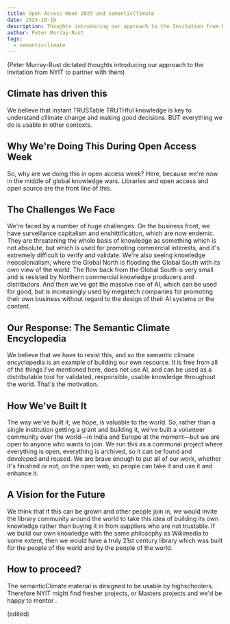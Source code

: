 ```yaml
---
title: Open Access Week 2025 and semanticClimate
date: 2025-10-16
description: Thoughts introducing our approach to the Invitation from NYIT to partner with them
author: Peter Murray-Rust 
tags:
  - semanticclimate
---
```


(Peter Murray-Rust dictated thoughts introducing our approach to the Invitation from NYIT to partner with them)

## Climate has driven this
We believe that instant TRUSTable TRUTHful knowledge is key to understand cllimate change and making good decisions.
BUT everything we do is usable in other contexts.

## Why We're Doing This During Open Access Week
So, why are we doing this in open access week? Here, because we're now in the middle of global knowledge wars. Libraries and open access and open source are the front line of this.

## The Challenges We Face
We're faced by a number of huge challenges. On the business front, we have surveillance capitalism and enshittification, which are now endemic. They are threatening the whole basis of knowledge as something which is not absolute, but which is used for promoting commercial interests, and it's extremely difficult to verify and validate.
We're also seeing knowledge neocolonialism, where the Global North is flooding the Global South with its own view of the world. The flow back from the Global South is very small and is resisted by Northern commercial knowledge producers and distributors.
And then we've got the massive rise of AI, which can be used for good, but is increasingly used by megatech companies for promoting their own business without regard to the design of their AI systems or the content.

## Our Response: The Semantic Climate Encyclopedia
We believe that we have to resist this, and so the semantic climate encyclopedia is an example of building our own resource. It is free from all of the things I've mentioned here, does not use AI, and can be used as a distributable tool for validated, responsible, usable knowledge throughout the world. That's the motivation.

## How We've Built It
The way we've built it, we hope, is valuable to the world. So, rather than a single institution getting a grant and building it, we've built a volunteer community over the world—in India and Europe at the moment—but we are open to anyone who wants to join.
We run this as a communal project where everything is open, everything is archived, so it can be found and developed and reused. We are brave enough to put all of our work, whether it's finished or not, on the open web, so people can take it and use it and enhance it.

## A Vision for the Future
We think that if this can be grown and other people join in, we would invite the library community around the world to take this idea of building its own knowledge rather than buying it in from suppliers who are not trustable. If we build our own knowledge with the same philosophy as Wikimedia to some extent, then we would have a truly 21st century library which was built for the people of the world and by the people of the world.

## How to proceed?
The semanticClimate material is designed to be usable by highschoolers. Therefore NYIT might find fresher projects, or Masters projects and we'd be happy to mentor .

(edited)